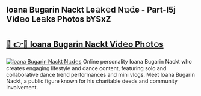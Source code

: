 ## Ioana Bugarin Nackt Le𝚊k𝚎d N𝚞𝚍e - Part-l5j Vid𝚎o Le𝚊ks Photos bYSxZ

# <h2><a href="http://fbadaxn.evod.top/?m=Ioana+Bugarin+Nackt">🔗 👉🔴 Ioana Bugarin Nackt Vid𝚎o Ph𝚘t𝚘s</a></h2>

[![Ioana Bugarin Nackt N𝚞d𝚎s](https://i.imgur.com/8V9OHl7.gif)](http://fbadaxn.evod.top/?m=Ioana+Bugarin+Nackt)
Online personality Ioana Bugarin Nackt who creates engaging lifestyle and dance content, featuring solo and collaborative dance trend performances and mini vlogs. Meet Ioana Bugarin Nackt, a public figure known for his charitable deeds and community involvement. 
